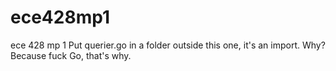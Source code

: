 # ece428mp1
ece 428 mp 1
Put querier.go in a folder outside this one, it's an import. Why? Because fuck Go, that's why.
